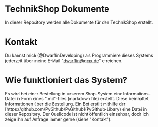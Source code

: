 # TechnikShop Dokumente
In dieser Repository werden alle Dokumente für den TechnikShop erstellt.

# Kontakt
Du kannst mich (@DwarflinDeveloping) als Programmiere dieses Systems jederzeit über meine E-Mail "dwarflin@gmx.de" erreichen.

# Wie funktioniert das System?
Es wird bei einer Bestellung in unserem Shop-System eine Informations-Datei in Form eines ".md"-files (markdown file) erstellt. Diese beinhaltet Informationen über die Bestellung. Ein Bot erstllt mithilfe der [https://github.com/PyGithub/PyGithub](PyGithub-Libary) eine Datei in dieser Repository. Der Quellcode ist nicht öffentlich einsehbar, doch ich zeige ihn auf Anfrage immer gerne (siehe "Kontakt").
